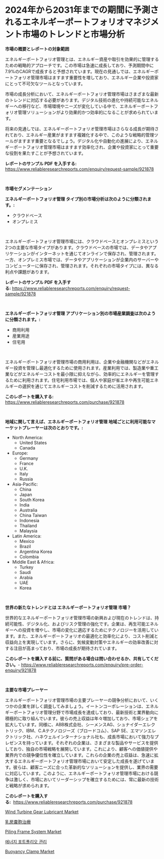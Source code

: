 <p><h1>2024年から2031年までの期間に予測されるエネルギーポートフォリオマネジメント市場のトレンドと市場分析</h1></p><p><strong>市場の概要とレポートの対象範囲</strong></p>
<p><p>エネルギーポートフォリオ管理とは、エネルギー資産や取引を効果的に管理するための戦略的アプローチです。この市場は急速に成長しており、予測期間中に7.9%のCAGRで成長すると予想されています。現在の見通しでは、エネルギーポートフォリオ管理市場はますます重要性を増しており、エネルギー企業や投資家にとって不可欠なツールとなっています。</p><p>市場の成長分析において、エネルギーポートフォリオ管理市場はさまざまな最新のトレンドに対応する必要があります。デジタル技術の進化や持続可能なエネルギーへの移行など、市場環境やニーズが変化している中で、エネルギーポートフォリオ管理ソリューションがより効果的かつ効率的になることが求められています。</p><p>将来の見通しでは、エネルギーポートフォリオ管理市場はさらなる成長が期待されており、エネルギー産業がますます複雑化する中で、このような戦略的管理ツールがますます重要となるでしょう。デジタル化や自動化の進展により、エネルギーポートフォリオ管理市場はますます効率化され、企業や投資家にとって重要な役割を果たすことが予想されています。</p></p>
<p><strong>レポートのサンプル PDF を入手する:</strong> <a href="https://www.reliableresearchreports.com/enquiry/request-sample/921878">https://www.reliableresearchreports.com/enquiry/request-sample/921878</a></p>
<p>&nbsp;</p>
<p><strong>市場セグメンテーション</strong></p>
<p><strong>エネルギーポートフォリオ管理 タイプ別の市場分析は次のように分類されます。:</strong></p>
<p><ul><li>クラウドベース</li><li>オンプレミス</li></ul></p>
<p>&nbsp;</p>
<p><p>エネルギーポートフォリオ管理市場には、クラウドベースとオンプレミスという2つの主要な市場タイプがあります。クラウドベースの市場では、データやアプリケーションがインターネットを通じてオンラインで保存され、管理されます。一方、オンプレミス市場では、データやアプリケーションが企業内のサーバーやコンピューターに保存され、管理されます。それぞれの市場タイプには、異なる利点や課題があります。</p></p>
<p><strong>レポートのサンプル PDF を入手する:</strong>&nbsp;<a href="https://www.reliableresearchreports.com/enquiry/request-sample/921878">https://www.reliableresearchreports.com/enquiry/request-sample/921878</a></p>
<p>&nbsp;</p>
<p><strong> エネルギーポートフォリオ管理 アプリケーション別の市場産業調査は次のように分類されます。:</strong></p>
<p><ul><li>商用利用</li><li>産業用途</li><li>住宅用</li></ul></p>
<p>&nbsp;</p>
<p><p>エネルギーポートフォリオ管理市場の商用利用は、企業や金融機関などがエネルギー投資を管理し最適化するために使用されます。産業利用では、製造業や重工業などがエネルギーコストを最小限に抑えながら、効率的にエネルギーを管理するために利用されます。住宅利用市場では、個人や家庭が省エネや再生可能エネルギーの選択を通じてエネルギーコストを削減するために活用されます。</p></p>
<p><strong>このレポートを購入する:</strong>&nbsp; <a href="https://www.reliableresearchreports.com/purchase/921878">https://www.reliableresearchreports.com/purchase/921878</a></p>
<p>&nbsp;</p>
<p><strong>地域に関して言えば、エネルギーポートフォリオ管理 地域ごとに利用可能なマーケットプレーヤーは次のとおりです。:</strong></p>
<p><ul>
    <li>
        North America:
        <ul>
            <li>United States</li>
            <li>Canada</li>
        </ul>
    </li>
    <li>
        Europe:
        <ul>
            <li>Germany</li>
            <li>France</li>
            <li>U.K.</li>
            <li>Italy</li>
            <li>Russia</li>
        </ul>
    </li>
    <li>
        Asia-Pacific:
        <ul>
            <li>China</li>
            <li>Japan</li>
            <li>South Korea</li>
            <li>India</li>
            <li>Australia</li>
            <li>China Taiwan</li>
            <li>Indonesia</li>
            <li>Thailand</li>
            <li>Malaysia</li>
        </ul>
    </li>
    <li>
        Latin America:
        <ul>
            <li>Mexico</li>
            <li>Brazil</li>
            <li>Argentina Korea</li>
            <li>Colombia</li>
        </ul>
    </li>
    <li>
        Middle East & Africa:
        <ul>
            <li>Turkey</li>
            <li>Saudi</li>
            <li>Arabia</li>
            <li>UAE</li>
            <li>Korea</li>
        </ul>
    </li>
    </ul></p>
<p>&nbsp;</p>
<p><strong>世界の新たなトレンドとは エネルギーポートフォリオ管理 市場？</strong></p>
<p><p>世界的なエネルギーポートフォリオ管理市場の新興および現在のトレンドは、持続可能性、デジタル化、およびリスク管理の強化です。企業は、再生可能エネルギーへの投資を増やし、市場の変化に適応するためにテクノロジーを活用しています。また、エネルギーポートフォリオの最適化と効率化により、コスト削減と収益向上を実現しています。さらに、気候変動対策やエネルギーの効率改善に対する注目が高まっており、市場の成長が期待されています。</p></p>
<p><strong>このレポートを購入する前に、質問がある場合は問い合わせるか、共有してください。</strong>- <a href="https://www.reliableresearchreports.com/enquiry/pre-order-enquiry/921878">https://www.reliableresearchreports.com/enquiry/pre-order-enquiry/921878</a></p>
<p>&nbsp;</p>
<p><strong>主要な市場プレーヤー</strong></p>
<p><p>エネルギーポートフォリオ管理市場の主要プレーヤーの競争分析において、いくつかの企業を詳しく調査してみましょう。イートンコーポレーションは、エネルギーポートフォリオ管理分野で市場成長を達成しており、最新技術と業界動向に積極的に取り組んでいます。彼らの売上収益は年々増加しており、市場シェアを拡大しています。同様に、ABB株式会社、シーメンスAG、シュナイダーエレクトリック、IBM、C.Aテクノロジーズ（ブロードコム）、SAP SE、エマソンエレクトリック社、ハネウェルインターナショナル社も、成長市場において強力なプレゼンスを持っています。それぞれの企業は、さまざまな製品やサービスを提供しており、独自の市場戦略を展開しています。これにより、顧客への価値提供や業界内での競争優位性を確立しています。これらの企業の売上収益は、急速に拡大するエネルギーポートフォリオ管理市場において安定した成長を遂げています。彼らは、顧客ニーズに合った革新的なソリューションを提供し、業界の需要に対応しています。このように、エネルギーポートフォリオ管理市場における競争は激しく、市場においてリーダーシップを確立するためには、常に最新の技術と戦略が求められます。</p></p>
<p><strong>このレポートを購入する:</strong>&nbsp;&nbsp;<a href="https://www.reliableresearchreports.com/purchase/921878">https://www.reliableresearchreports.com/purchase/921878</a></p>
<p><p><a href="https://github.com/eeaveuhhh/Market-Research-Report-List-1/blob/main/wind-turbine-gear-lubricant-market.md">Wind Turbine Gear Lubricant Market</a></p><p><a href="https://github.com/lababdou/Market-Research-Report-List-2/blob/main/5787189182374.md">乳房嚢胞治療</a></p><p><a href="https://issuu.com/reportprime-2/docs/piling-frame-system-market-size-2030.pptx">Piling Frame System Market</a></p><p><a href="https://github.com/sougarounis/Market-Research-Report-List-2/blob/main/3508675182370.md">에너지 포트폴리오 관리</a></p><p><a href="https://issuu.com/reportprime-2/docs/buoyancy-clamp-market-size-2030.pptx">Buoyancy Clamp Market</a></p></p>